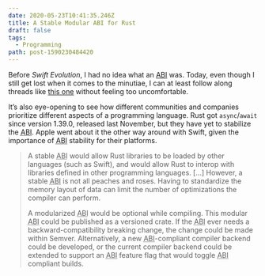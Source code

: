 ```yaml
---
date: 2020-05-23T10:41:35.246Z
title: A Stable Modular ABI for Rust
draft: false
tags:
  - Programming
path: post-1590230484420
---
```

Before _Swift Evolution_, I had no idea what an [ABI](https://en.wikipedia.org/wiki/Application_binary_interface) was. Today, even though I still get lost when it comes to the minutiae, I can at least follow along threads like [this one](https://internals.rust-lang.org/t/a-stable-modular-abi-for-rust/12347) without feeling too uncomfortable.

It’s also eye-opening to see how different communities and companies prioritize different aspects of a programming language. Rust got `async`/`await` since version 1.39.0, released last November, but they have yet to stabilize the <abbr title="Application binary interface">ABI</abbr>. Apple went about it the other way around with Swift, given the importance of <abbr title="Application binary interface">ABI</abbr> stability for their platforms.

> A stable <abbr title="Application binary interface">ABI</abbr> would allow Rust libraries to be loaded by other languages (such as Swift), and would allow Rust to interop with libraries defined in other programming languages. […] However, a stable <abbr title="Application binary interface">ABI</abbr> is not all peaches and roses. Having to standardize the memory layout of data can limit the number of optimizations the compiler can perform.
>
> A modularized <abbr title="Application binary interface">ABI</abbr> would be optional while compiling. This modular <abbr title="Application binary interface">ABI</abbr> could be published as a versioned crate. If the <abbr title="Application binary interface">ABI</abbr> ever needs a backward-compatibility breaking change, the change could be made within Semver. Alternatively, a new <abbr title="Application binary interface">ABI</abbr>-compliant compiler backend could be developed, or the current compiler backend could be extended to support an <abbr title="Application binary interface">ABI</abbr> feature flag that would toggle <abbr title="Application binary interface">ABI</abbr> compliant builds.
